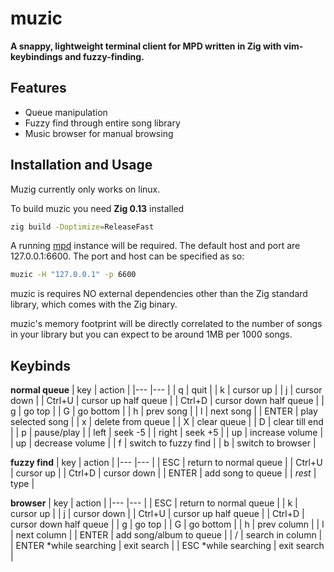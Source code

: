# muzic

**A snappy, lightweight terminal client for MPD written in Zig with vim-keybindings and fuzzy-finding.**

## Features
 - Queue manipulation
 - Fuzzy find through entire song library
 - Music browser for manual browsing

## Installation and Usage
Muzig currently only works on linux.

To build muzic you need **Zig 0.13** installed

```bash
zig build -Doptimize=ReleaseFast
```

A running [mpd](https://github.com/MusicPlayerDaemon/MPD) instance will be required. The default host and port are 127.0.0.1:6600. The port and host can be specified as so:

```bash
muzic -H "127.0.0.1" -p 6600
```

muzic is requires NO external dependencies other than the Zig standard library, which comes with the Zig binary.

muzic's memory footprint will be directly correlated to the number of songs in your library but you can expect to be around 1MB per 1000 songs.

## Keybinds

**normal queue**
| key   | action    |
|---    |---        |
| q     | quit      |
| k     | cursor up        |
| j     | cursor down      |
| Ctrl+U     | cursor up half queue      |
| Ctrl+D     | cursor down half queue      |
| g     | go top      |
| G     | go bottom      |
| h     | prev song      |
| l     | next song      |
| ENTER     | play selected song      |
| x     | delete from queue      |
| X     | clear queue      |
| D     | clear till end      |
| p     | pause/play      |
| left     | seek -5      |
| right     | seek +5      |
| up     | increase volume      |
| up     | decrease volume      |
| f     | switch to fuzzy find      |
| b     | switch to browser      |

**fuzzy find**
| key   | action    |
|---    |---        |
| ESC     | return to normal queue      |
| Ctrl+U     | cursor up      |
| Ctrl+D     | cursor down      |
| ENTER     | add song to queue      |
| *rest*     |  type      |

**browser**
| key   | action    |
|---    |---        |
| ESC     | return to normal queue      |
| k     | cursor up        |
| j     | cursor down      |
| Ctrl+U     | cursor up half queue      |
| Ctrl+D     | cursor down half queue      |
| g     | go top      |
| G     | go bottom      |
| h     | prev column      |
| l     | next column      |
| ENTER     | add song/album to queue      |
| /     | search in column      |
| ENTER *while searching    | exit search |
| ESC *while searching   | exit search |
